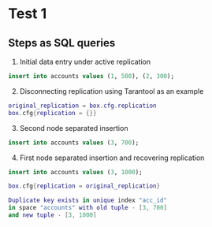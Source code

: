 # Test 1

## Steps as SQL queries

1. Initial data entry under active replication

```sql
insert into accounts values (1, 500), (2, 300);
```

2. Disconnecting replication using Tarantool as an example

```lua
original_replication = box.cfg.replication
box.cfg{replication = {}}
```

3. Second node separated insertion

```sql
insert into accounts values (3, 700);
```

4. First node separated insertion and recovering replication

```sql
insert into accounts values (3, 1000);
```

```lua
box.cfg{replication = original_replication}

Duplicate key exists in unique index "acc_id"
in space "accounts" with old tuple - [3, 700]
and new tuple - [3, 1000]
```